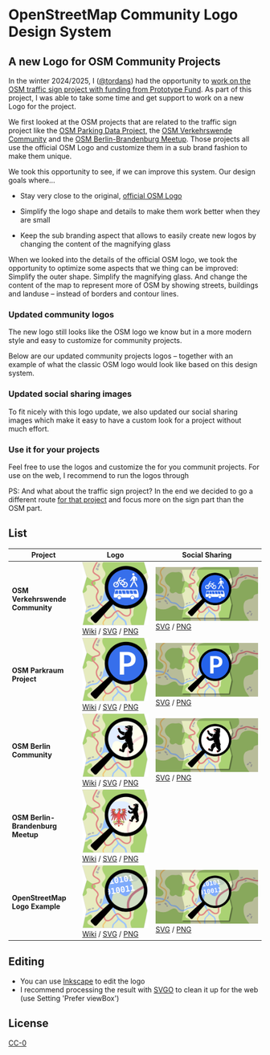 # OpenStreetMap Community Logo Design System

## A new Logo for OSM Community Projects

In the winter 2024/2025, I ([@tordans](https://www.openstreetmap.org/user/tordans)) had the opportunity to [work on the OSM traffic sign project with funding from Prototype Fund](https://www.osm-verkehrswende.org/traffic-signs/). As part of this project, I was able to take some time and get support to work on a new Logo for the project.

We first looked at the OSM projects that are related to the traffic sign project like the [OSM Parking Data Project](https://parkraum.osm-verkehrswende.org/), the [OSM Verkehrswende Community](https://www.osm-verkehrswende.org/) and the [OSM Berlin-Brandenburg Meetup](https://wiki.openstreetmap.org/wiki/Berlin/Stammtisch). Those projects all use the official OSM Logo and customize them in a sub brand fashion to make them unique.

We took this opportunity to see, if we can improve this system. Our design goals where…

- Stay very close to the original, [official OSM Logo](https://wiki.openstreetmap.org/wiki/File:Public-images-osm_logo.svg)

- Simplify the logo shape and details to make them work better when they are small

- Keep the sub branding aspect that allows to easily create new logos by changing the content of the magnifying glass

When we looked into the details of the official OSM logo, we took the opportunity to optimize some aspects that we thing can be improved: Simplify the outer shape. Simplify the magnifying glass. And change the content of the map to represent more of OSM by showing streets, buildings and landuse – instead of borders and contour lines.

### Updated community logos

The new logo still looks like the OSM logo we know but in a more modern style and easy to customize for community projects.

Below are our updated community projects logos – together with an example of what the classic OSM logo would look like based on this design system.

### Updated social sharing images

To fit nicely with this logo update, we also updated our social sharing images which make it easy to have a custom look for a project without much effort.

### Use it for your projects

Feel free to use the logos and customize the for you communit projects. For use on the web, I recommend to run the logos through

PS: And what about the traffic sign project? In the end we decided to go a different route [for that project](https://trafficsigns.osm-verkehrswende.org/) and focus more on the sign part than the OSM part.

## List

| Project                           | Logo                                                                                                                                                                                                                | Social Sharing                                                                                                                                         |
| --------------------------------- | ------------------------------------------------------------------------------------------------------------------------------------------------------------------------------------------------------------------- | ------------------------------------------------------------------------------------------------------------------------------------------------------ |
| **OSM Verkehrswende Community**   | ![](osm-verkehrswende-logo-2025.svg) [Wiki](https://wiki.openstreetmap.org/wiki/File:OSMVBerlin.svg) / [SVG](./osm-verkehrswende-logo-2025.svg) / [PNG](osm-verkehrswende-logo-2025.png)                            | ![](social-sharing-osm-verkehrswende-2025.svg) [SVG](./social-sharing-osm-verkehrswende-2025.svg) / [PNG](./social-sharing-osm-verkehrswende-2025.png) |
| **OSM Parkraum Project**          | ![](osm-parkraum-logo-2025.svg) [Wiki](https://wiki.openstreetmap.org/wiki/File:Osm-parkraum-logo-2025.svg) / [SVG](./osm-parkraum-logo-2025.svg) / [PNG](osm-parkraum-logo-2025.png)                               | ![](social-sharing-osm-parkraum-2025.svg) [SVG](./social-sharing-osm-parkraum-2025.svg) / [PNG](./social-sharing-osm-parkraum-2025.png)                |
| **OSM Berlin Community**          | ![](osm-berlin-logo-2025.svg) [Wiki](https://wiki.openstreetmap.org/wiki/File:Logo_Berlin.svg) / [SVG](./osm-berlin-logo-2025.svg) / [PNG](osm-berlin-logo-2025.png)                                                | ![](social-sharing-osm-berlin-2025.svg) [SVG](./social-sharing-osm-berlin-2025.svg) / [PNG](./social-sharing-osm-berlin-2025.png)                      |
| **OSM Berlin-Brandenburg Meetup** | ![](osm-berlin-brandenburg-2025.svg) [Wiki](https://wiki.openstreetmap.org/wiki/File:Logo_BerlinBrandenburg.svg) / [SVG](./osm-berlin-brandenburg-2025.svg) / [PNG](osm-berlin-brandenburg-2025.png)                |                                                                                                                                                        |
| **OpenStreetMap Logo Example**    | ![](osm-openstreetmap-logo-2025.svg) [Wiki](https://wiki.openstreetmap.org/wiki/File:Osm-openstreetmap-community-logo-2025.svg) / [SVG](./osm-openstreetmap-logo-2025.svg) / [PNG](osm-openstreetmap-logo-2025.png) | ![](social-sharing-openstreetmap-2025.svg) [SVG](./social-sharing-openstreetmap-2025.svg) / [PNG](./social-sharing-openstreetmap-2025.png)             |

## Editing

- You can use [Inkscape](https://inkscape.org/release/) to edit the logo
- I recommend processing the result with [SVGO](https://jakearchibald.github.io/svgomg/) to clean it up for the web (use Setting 'Prefer viewBox')

## License

[CC-0](/LICENSE)
